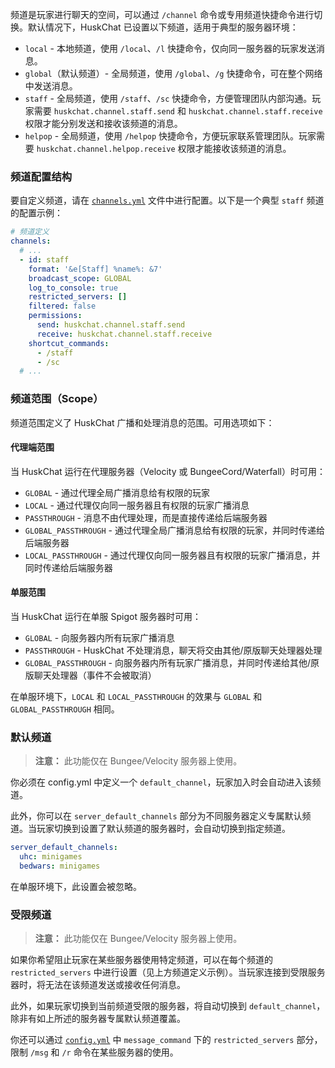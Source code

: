 频道是玩家进行聊天的空间，可以通过 `/channel` 命令或专用频道快捷命令进行切换。默认情况下，HuskChat 已设置以下频道，适用于典型的服务器环境：

* `local` - 本地频道，使用 `/local`、`/l` 快捷命令，仅向同一服务器的玩家发送消息。
* `global`（默认频道）- 全局频道，使用 `/global`、`/g` 快捷命令，可在整个网络中发送消息。
* `staff` - 全局频道，使用 `/staff`、`/sc` 快捷命令，方便管理团队内部沟通。玩家需要 `huskchat.channel.staff.send` 和 `huskchat.channel.staff.receive` 权限才能分别发送和接收该频道的消息。
* `helpop` - 全局频道，使用 `/helpop` 快捷命令，方便玩家联系管理团队。玩家需要 `huskchat.channel.helpop.receive` 权限才能接收该频道的消息。

### 频道配置结构
要自定义频道，请在 [`channels.yml`](config-files) 文件中进行配置。以下是一个典型 `staff` 频道的配置示例：

```yaml
# 频道定义
channels:
  # ...
  - id: staff
    format: '&e[Staff] %name%: &7'
    broadcast_scope: GLOBAL
    log_to_console: true
    restricted_servers: []
    filtered: false
    permissions:
      send: huskchat.channel.staff.send
      receive: huskchat.channel.staff.receive
    shortcut_commands:
      - /staff
      - /sc
  # ...
```

### 频道范围（Scope）
频道范围定义了 HuskChat 广播和处理消息的范围。可用选项如下：

#### 代理端范围
当 HuskChat 运行在代理服务器（Velocity 或 BungeeCord/Waterfall）时可用：

* `GLOBAL` - 通过代理全局广播消息给有权限的玩家
* `LOCAL` - 通过代理仅向同一服务器且有权限的玩家广播消息
* `PASSTHROUGH` - 消息不由代理处理，而是直接传递给后端服务器
* `GLOBAL_PASSTHROUGH` - 通过代理全局广播消息给有权限的玩家，并同时传递给后端服务器
* `LOCAL_PASSTHROUGH` - 通过代理仅向同一服务器且有权限的玩家广播消息，并同时传递给后端服务器

#### 单服范围
当 HuskChat 运行在单服 Spigot 服务器时可用：

* `GLOBAL` - 向服务器内所有玩家广播消息
* `PASSTHROUGH` - HuskChat 不处理消息，聊天将交由其他/原版聊天处理器处理
* `GLOBAL_PASSTHROUGH` - 向服务器内所有玩家广播消息，并同时传递给其他/原版聊天处理器（事件不会被取消）

在单服环境下，`LOCAL` 和 `LOCAL_PASSTHROUGH` 的效果与 `GLOBAL` 和 `GLOBAL_PASSTHROUGH` 相同。

### 默认频道
> **注意：** 此功能仅在 Bungee/Velocity 服务器上使用。

你必须在 config.yml 中定义一个 `default_channel`，玩家加入时会自动进入该频道。

此外，你可以在 `server_default_channels` 部分为不同服务器定义专属默认频道。当玩家切换到设置了默认频道的服务器时，会自动切换到指定频道。

```yaml
server_default_channels:
  uhc: minigames
  bedwars: minigames
```

在单服环境下，此设置会被忽略。

### 受限频道
> **注意：** 此功能仅在 Bungee/Velocity 服务器上使用。

如果你希望阻止玩家在某些服务器使用特定频道，可以在每个频道的 `restricted_servers` 中进行设置（见上方频道定义示例）。当玩家连接到受限服务器时，将无法在该频道发送或接收任何消息。

此外，如果玩家切换到当前频道受限的服务器，将自动切换到 `default_channel`，除非有如上所述的服务器专属默认频道覆盖。

你还可以通过 [`config.yml`](config-files) 中 `message_command` 下的 `restricted_servers` 部分，限制 `/msg` 和 `/r` 命令在某些服务器的使用。
